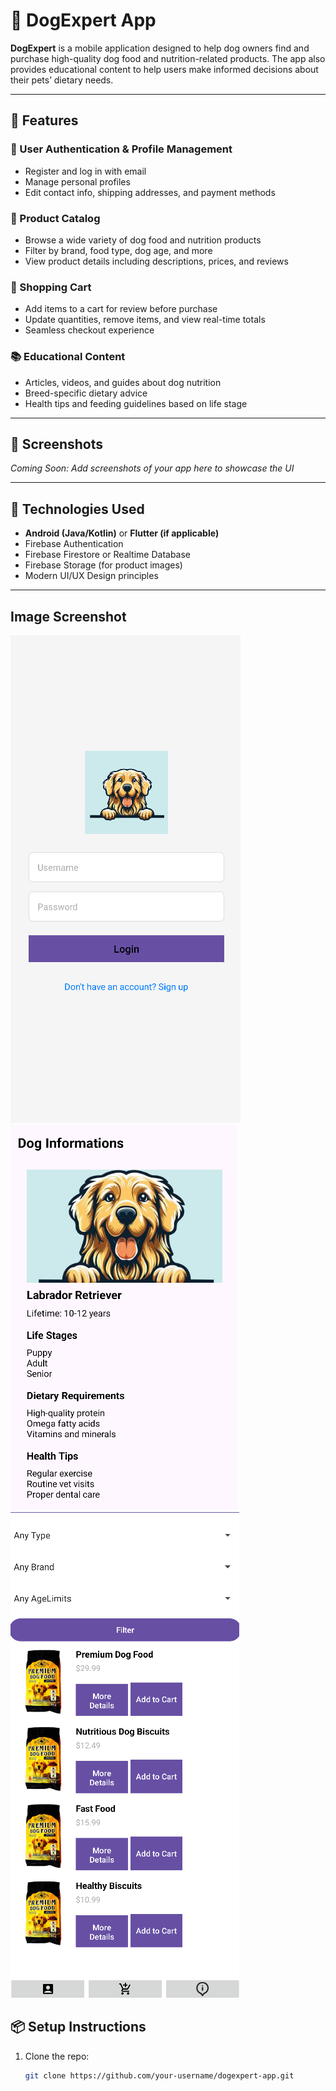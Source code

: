 # 🐶 DogExpert App

**DogExpert** is a mobile application designed to help dog owners find and purchase high-quality dog food and nutrition-related products. The app also provides educational content to help users make informed decisions about their pets’ dietary needs.

---

## 🚀 Features

### 🔐 User Authentication & Profile Management
- Register and log in with email
- Manage personal profiles
- Edit contact info, shipping addresses, and payment methods

### 🛒 Product Catalog
- Browse a wide variety of dog food and nutrition products
- Filter by brand, food type, dog age, and more
- View product details including descriptions, prices, and reviews

### 🧺 Shopping Cart
- Add items to a cart for review before purchase
- Update quantities, remove items, and view real-time totals
- Seamless checkout experience

### 📚 Educational Content
- Articles, videos, and guides about dog nutrition
- Breed-specific dietary advice
- Health tips and feeding guidelines based on life stage

---

## 📱 Screenshots

_Coming Soon: Add screenshots of your app here to showcase the UI_

---

## 🔧 Technologies Used

- **Android (Java/Kotlin)** or **Flutter (if applicable)**
- Firebase Authentication
- Firebase Firestore or Realtime Database
- Firebase Storage (for product images)
- Modern UI/UX Design principles

---

## Image Screenshot
![Screenshot](assets/loginui.png)
   ![Screenshot](assets/doginfo.png)  
  ![Screenshot](assets/viewitemsui.png)   

## 📦 Setup Instructions

1. Clone the repo:
   ```bash
   git clone https://github.com/your-username/dogexpert-app.git
